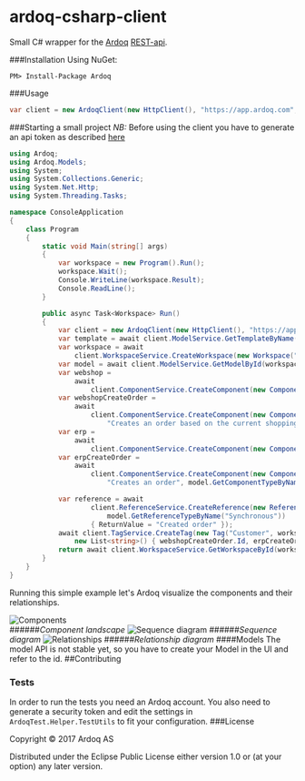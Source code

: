 ardoq-csharp-client
===================

Small C# wrapper for the [Ardoq](http://ardoq.com) [REST-api](https://shared.ardoq.com/presentation/shared/57b014d69f2a267f3b4c9574/slide/0/).

###Installation
Using NuGet:

`PM> Install-Package Ardoq`

###Usage
```csharp
var client = new ArdoqClient(new HttpClient(), "https://app.ardoq.com", "api-token", "your-org-label");
```

###Starting a small project
*NB:* Before using the client you have to generate an api token as described [here](https://app.ardoq.com/presentation?presentation=ardoqAPI)

```csharp
using Ardoq;
using Ardoq.Models;
using System;
using System.Collections.Generic;
using System.Net.Http;
using System.Threading.Tasks;

namespace ConsoleApplication
{
    class Program
    {
        static void Main(string[] args)
        {
            var workspace = new Program().Run();
            workspace.Wait();
            Console.WriteLine(workspace.Result);
            Console.ReadLine();
        }

        public async Task<Workspace> Run()
        {
            var client = new ArdoqClient(new HttpClient(), "https://app.ardoq.com", "insert-your-token-here", "your-organization-label");
            var template = await client.ModelService.GetTemplateByName("Application Service");
            var workspace = await
                client.WorkspaceService.CreateWorkspace(new Workspace("demo-workspace", template.Id, "My demo workspace"));
            var model = await client.ModelService.GetModelById(workspace.ComponentModel);
            var webshop =
                await
                    client.ComponentService.CreateComponent(new Component("Webshop", workspace.Id, "This is the webshop", model.GetComponentTypeByName("Application")));
            var webshopCreateOrder =
                await
                    client.ComponentService.CreateComponent(new Component("Create order", workspace.Id,
                        "Creates an order based on the current shoppingcat", model.GetComponentTypeByName("Service"), webshop.Id));
            var erp =
                await
                    client.ComponentService.CreateComponent(new Component("ERP", workspace.Id, "This is the ERP system", model.GetComponentTypeByName("Application")));
            var erpCreateOrder =
                await
                    client.ComponentService.CreateComponent(new Component("Create order", workspace.Id,
                        "Creates an order", model.GetComponentTypeByName("Service"), erp.Id));

            var reference = await
                    client.ReferenceService.CreateReference(new Reference(workspace.Id, "Order from cart", webshopCreateOrder.Id, erpCreateOrder.Id,
                        model.GetReferenceTypeByName("Synchronous"))
                    { ReturnValue = "Created order" });
            await client.TagService.CreateTag(new Tag("Customer", workspace.Id, "",
                new List<string>() { webshopCreateOrder.Id, erpCreateOrder.Id }, new List<string>() { reference.Id }));
            return await client.WorkspaceService.GetWorkspaceById(workspace.Id);
        }
    }
}

```

Running this simple example let's Ardoq visualize the components and their relationships.

![Components](https://s3-eu-west-1.amazonaws.com/ardoq-resources/public/comps.png)  
######*Component landscape*
![Sequence diagram](https://s3-eu-west-1.amazonaws.com/ardoq-resources/public/sequence_diagram.png)
######*Sequence diagram*
![Relationships](https://s3-eu-west-1.amazonaws.com/ardoq-resources/public/rels.png)
######*Relationship diagram*
####Models
The model API is not stable yet, so you have to create your Model in the UI and refer to the id.
##Contributing
### Tests
In order to run the tests you need an Ardoq account. You also need to generate a security token and edit the
settings in `ArdoqTest.Helper.TestUtils` to fit your configuration.
###License

Copyright © 2017 Ardoq AS

Distributed under the Eclipse Public License either version 1.0 or (at your option) any later version.
